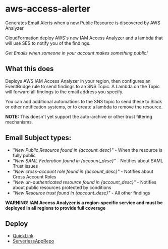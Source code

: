 # aws-access-alerter
Generates Email Alerts when a new Public Resource is discovered by AWS Analyzer

CloudFormation deploy AWS's new IAM Access Analyzer and a lambda that will use SES to notify you of the findings.

*Get Emails when someone in your account makes something public!*


## What this does

Deploys AWS IAM Access Analyzer in your region, then configures an EventBridge rule to send findings to an SNS Topic. A Lambda on the Topic will forward all findings to the email address you specify.

You can add additional automations to the SNS topic to send these to Slack or other notification systems, or to create a lambda to remove the resource.

**NOTE:** This doesn't yet support the auto-archive or other trust filtering mechanisms.

## Email Subject types:

* *"New Public Resource found in {account_desc}"* - When the resource is fully public
* *"New SAML Federation found in {account_desc}"* - Notifies about SAML Trust issues
* *"New cross-account role found in {account_desc}"* - Notifies about Cross Account Roles
* *"New un-authenticated resource found in {account_desc}"* - Notifies about public resources protected by conditions
* *"New Resource trust found in {account_desc}"* - All other findings

**WARNING! IAM Access Analyzer is a region-specific service and must be deployed in all regions to provide full coverage**

## Deploy
* [QuickLink](https://console.aws.amazon.com/cloudformation/home?region=us-east-1#/stacks/quickcreate?templateUrl=https%3A%2F%2Fpht-cloudformation.s3.amazonaws.com%2Faws-iam-access-alerter%2FTemplate-0.0.5.yaml&stackName=iam-alerter&param_pCreateAnalyzer=True&param_pDebug=False&param_pEmailAddress=NONE&param_pEmailSender=NONE&param_pLambdaBucket=pht-cloudformation&param_pLambdaObject=aws-iam-access-alerter%2Flambda-0.0.5.zip)
* [ServerlessAppRepo](https://console.aws.amazon.com/lambda/home#/create/app?applicationId=arn:aws:serverlessrepo:us-east-1:658643464782:applications/aws-iam-access-alerter)